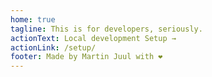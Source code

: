 ```yaml
---
home: true
tagline: This is for developers, seriously.
actionText: Local development Setup →
actionLink: /setup/
footer: Made by Martin Juul with ❤️
---
```

